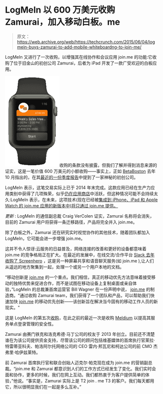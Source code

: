 # LogMeIn 以 600 万美元收购 Zamurai，加入移动白板。me 

> 原文：<https://web.archive.org/web/https://techcrunch.com/2015/06/04/logmein-buys-zamurai-to-add-mobile-whiteboardng-to-join-me/>

LogMeIn 又进行了一次收购，以增强其在线协作和会议应用 join.me 的功能:它收购了位于旧金山的初创公司 Zamurai，后者为 iPad 开发了一款广受欢迎的白板应用。

![join.me_apple_watch](img/79abe99d3fb3c18c3d834ec6cde25efe.png)收购的条款没有披露，但我们了解并得到消息来源的证实，这是一笔价值 600 万美元的小额收购——事实上，正如 [BetaBoston](https://web.archive.org/web/20230130232318/http://www.betaboston.com/news/2014/10/28/logmein-acquired-a-mystery-startup-in-san-francisco-to-improve-its-collaboration-product/) 去年 10 月指出的，在其[最近的一份季度报告](https://web.archive.org/web/20230130232318/http://yahoo.brand.edgar-online.com/displayfilinginfo.aspx?FilingID=10260899-818-252750&type=sect&TabIndex=2&dcn=0001193125-14-380908&nav=1&src=Yahoo)中提到了一家神秘的初创公司。

LogMeIn 表示，这笔交易实际上已于 2014 年末完成。这款应用已经在生产力应用类别中获得了几项殊荣，似乎[仍在应用商店](https://web.archive.org/web/20230130232318/https://itunes.apple.com/us/app/zamurai-mobile-whiteboard/id682016714?ls=1&mt=8)中活跃，但这种情况可能不会持续太久:LogMeIn 表示，在未来，这项技术(现在已经被[集成到 iPhone、iPad 和 Apple Watch 的 join.me 应用的新版本中)将只通过 join.me 提供。](https://web.archive.org/web/20230130232318/http://joinm.ee/6003hGdX)

*更新* : LogMeIn 的通信副总裁 Craig VerColen 证实，Zamurai 名称将会消失，目前的 Zamurai 用户将获得一条迁移路径，产品将完全并入 join.me。

除了白板之外，Zamurai 还在研究实时视觉协作的其他技术，随着团队都加入 LogMeIn，它可能会进一步增强 join.me。

这并不令人惊讶:云服务的日益普及，网络连接的改善和更好的设备都意味着 join.me 的竞争格局正在扩大。在最近的发展中，在线交流/合作平台 [Slack 去年收购了 Screenhero](https://web.archive.org/web/20230130232318/https://techcrunch.com/2015/01/28/slack-buys-screenhero-to-add-screen-sharing-and-voice-chat-to-its-work-messaging-platform/) ，这是另一种屏幕共享和语音聊天服务(如 join.me ),让人们从遥远的地方聚集到一起，处理一个或另一个用户本地的文档。

“移动创新是 [join.me](https://web.archive.org/web/20230130232318/http://join.me/) 的一个重点。我们相信，真正的移动优先方法意味着接受移动的独特优势来促进合作，而不是试图在移动设备上复制桌面或亲自体验，”LogMeIn 的总裁兼首席运营官 Bill Wagner 在一份声明中说， [join.me](https://web.archive.org/web/20230130232318/http://join.me/) 的制造商。“通过收购 Zamurai team，我们获得了一个团队和产品，可以帮助我们快速加快 [join.me](https://web.archive.org/web/20230130232318/http://join.me/) 的移动优先创新——该创新旨在解决当今固有的移动工作人员的新现实。"

这是 LogMeIn 的第五次[收购](https://web.archive.org/web/20230130232318/https://www.crunchbase.com/organization/logmein)，在此之前的最近一次是收购 [Meldium](https://web.archive.org/web/20230130232318/https://techcrunch.com/2014/09/04/logmein-buys-yc-backed-meldium-for-15m-to-add-single-sign-on-services/) 以提高其服务单点登录管理的安全性。

Zamurai 由赛门铁克和洛克希德·马丁公司的校友于 2013 年创立。目前还不清楚谁在为该公司提供资金支持，尽管该公司的顾问包括维基媒体的首席执行官莱拉·特雷蒂亚科夫、帕洛阿尔托网络公司的 CEO 雷内·邦瓦尼和柯达公司的前 CMO 杰弗里·哈伊兹莱特。

前 Zamurai 首席执行官和联合创始人迈克尔·帕克现在成为 join.me 的营销副总裁。“join.me 和 Zamurai 都意识到人们的工作方式已经发生了变化。我们实时会面和协作，更多的时候，我们在网上互动。我们都热衷于为客户提供简单的体验，”他说。“事实是，Zamurai 实际上是 T2 join . me T3 的客户。我们每天都用它，所以很明显我们在一起是多么互补。”